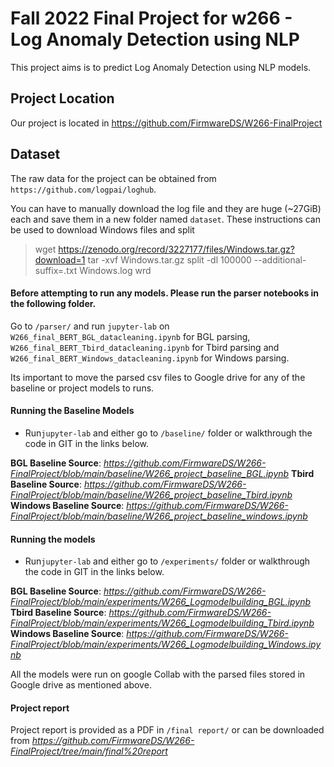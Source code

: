 
# Fall 2022 Final Project for w266 - Log Anomaly Detection using NLP

This project aims is to predict Log Anomaly Detection using NLP models.

## Project Location

Our project is located in https://github.com/FirmwareDS/W266-FinalProject

##  Dataset

The raw data for the project can be obtained from  
`https://github.com/logpai/loghub`.

You can have to manually download the log file and they are huge (~27GiB) each and save them in a new folder named `dataset`. These instructions can be used to download Windows files and split

> wget https://zenodo.org/record/3227177/files/Windows.tar.gz?download=1
> tar -xvf Windows.tar.gz
> split -dl 100000 --additional-suffix=.txt Windows.log wrd

#### Before attempting to run any models. Please run the parser notebooks in the following folder.

Go to `/parser/` and run `jupyter-lab` on `W266_final_BERT_BGL_datacleaning.ipynb` for BGL parsing, `W266_final_BERT_Tbird_datacleaning.ipynb` for Tbird parsing and `W266_final_BERT_Windows_datacleaning.ipynb` for Windows parsing.

Its important to move the parsed csv files to Google drive for any of the baseline or project models to runs. 

#### Running the Baseline Models
* Run`jupyter-lab` and either go to `/baseline/` folder or walkthrough the code in GIT in the links below.

**BGL Baseline Source**: *https://github.com/FirmwareDS/W266-FinalProject/blob/main/baseline/W266_project_baseline_BGL.ipynb*
**Tbird Baseline Source**: *https://github.com/FirmwareDS/W266-FinalProject/blob/main/baseline/W266_project_baseline_Tbird.ipynb*
**Windows Baseline Source**: *https://github.com/FirmwareDS/W266-FinalProject/blob/main/baseline/W266_project_baseline_windows.ipynb*

#### Running the models
* Run`jupyter-lab` and either go to `/experiments/` folder or walkthrough the code in GIT in the links below.


**BGL Baseline Source**: *https://github.com/FirmwareDS/W266-FinalProject/blob/main/experiments/W266_Logmodelbuilding_BGL.ipynb*
**Tbird Baseline Source**: *https://github.com/FirmwareDS/W266-FinalProject/blob/main/experiments/W266_Logmodelbuilding_Tbird.ipynb*
**Windows Baseline Source**: *https://github.com/FirmwareDS/W266-FinalProject/blob/main/experiments/W266_Logmodelbuilding_Windows.ipynb*

All the models were run on google Collab with the parsed files stored in Google drive as mentioned above.

#### Project report

Project report is provided as a PDF in `/final report/` or can be downloaded from *https://github.com/FirmwareDS/W266-FinalProject/tree/main/final%20report* 

